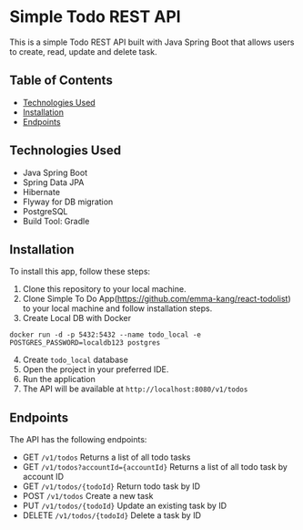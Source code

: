 # Simple Todo REST API 
This is a simple Todo REST API built with Java Spring Boot that allows users to create, read, update and delete task.

## Table of Contents
- [Technologies Used](#technologies-used)
- [Installation](#installation)
- [Endpoints](#endpoints)


## Technologies Used
- Java Spring Boot
- Spring Data JPA
- Hibernate 
- Flyway for DB migration 
- PostgreSQL 
- Build Tool: Gradle 

## Installation
To install this app, follow these steps:
1. Clone this repository to your local machine.
2. Clone Simple To Do App(https://github.com/emma-kang/react-todolist) to your local machine and follow installation steps.
3. Create Local DB with Docker
```
docker run -d -p 5432:5432 --name todo_local -e POSTGRES_PASSWORD=localdb123 postgres
```
4. Create `todo_local` database 
5. Open the project in your preferred IDE. 
6. Run the application 
7. The API will be available at `http://localhost:8080/v1/todos`

## Endpoints
The API has the following endpoints:
- GET `/v1/todos` Returns a list of all todo tasks 
- GET `/v1/todos?accountId={accountId}` Returns a list of all todo task by account ID
- GET `/v1/todos/{todoId}` Return todo task by ID
- POST `/v1/todos` Create a new task
- PUT `/v1/todos/{todoId}` Update an existing task by ID
- DELETE `/v1/todos/{todoId}` Delete a task by ID

